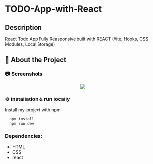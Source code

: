 # TODO-App-with-React


## Description
React Todo App Fully Reasponsive built with REACT (Vite, Hooks, CSS Modules, Local Storage)

<!-- About the Project -->
## :star2: About the Project


<!-- Screenshots -->
### :camera: Screenshots

<div align="center"> 
  <img src="https://i.imgur.com/KXXZ1po.png" />
</div>

<!-- Installation -->
### :gear: Installation & run locally 

Install my-project with npm

```bash
  npm install
  npm run dev
```
### Dependencies:

* HTML
* CSS
* react





